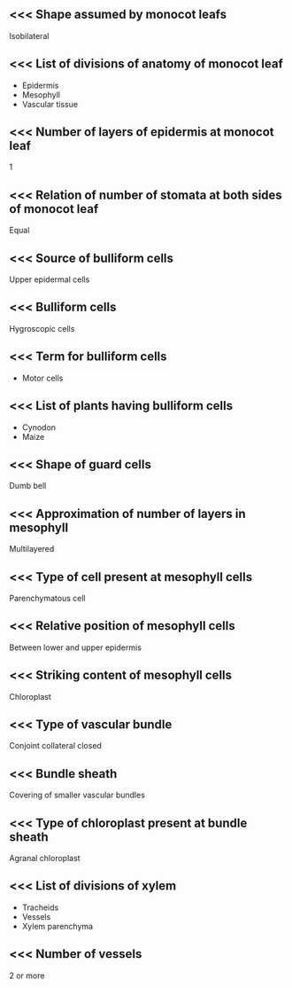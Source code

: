 <<<
 Shape assumed by monocot leafs
---

Isobilateral

>>> 
<<<
 List of divisions of anatomy of monocot leaf
---

- Epidermis
- Mesophyll
- Vascular tissue


>>> 
<<<
 Number of layers of epidermis at monocot leaf
---

1

>>> 
<<<
 Relation of number of stomata at both sides of monocot leaf
---

Equal


>>> 
<<<
 Source of bulliform cells
---

Upper epidermal cells


>>> 
<<<
 Bulliform cells
---

Hygroscopic cells


>>> 
<<<
 Term for bulliform cells
---

- Motor cells


>>> 
<<<
 List of plants having bulliform cells
---

- Cynodon
- Maize


>>> 
<<<
 Shape of guard cells 
---

Dumb bell


>>> 
<<<
 Approximation of number of layers in mesophyll
---

Multilayered

>>> 
<<<
 Type of cell present at mesophyll cells
---

Parenchymatous cell


>>> 
<<<
 Relative position of mesophyll cells
---

Between lower and upper epidermis


>>> 
<<<
 Striking content of mesophyll cells
---

Chloroplast

>>> 
<<<
 Type of vascular bundle 
---

Conjoint collateral closed

>>> 
<<<
 Bundle sheath
---

Covering  of smaller vascular bundles

>>> 
<<<
 Type of chloroplast present at bundle sheath
---

Agranal chloroplast


>>> 
<<<
 List of divisions of xylem 
---

- Tracheids
- Vessels
- Xylem parenchyma


>>> 
<<<
 Number of vessels 
---

2 or more



>>> 
